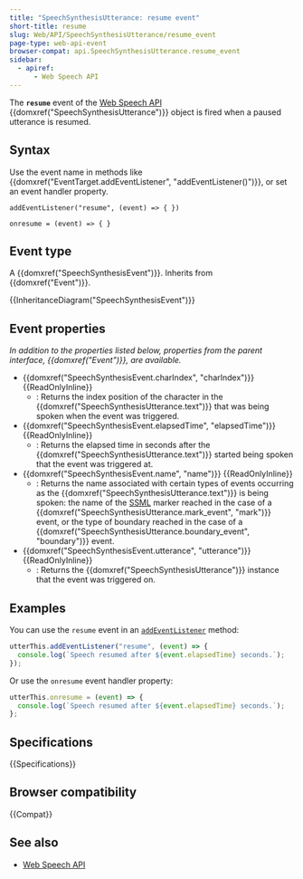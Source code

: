 ```yaml
---
title: "SpeechSynthesisUtterance: resume event"
short-title: resume
slug: Web/API/SpeechSynthesisUtterance/resume_event
page-type: web-api-event
browser-compat: api.SpeechSynthesisUtterance.resume_event
sidebar:
  - apiref:
      - Web Speech API
---
```


The **`resume`** event of the [Web Speech API](/en-US/docs/Web/API/Web_Speech_API) {{domxref("SpeechSynthesisUtterance")}} object is fired when a paused utterance is resumed.

## Syntax

Use the event name in methods like {{domxref("EventTarget.addEventListener", "addEventListener()")}}, or set an event handler property.

```js-nolint
addEventListener("resume", (event) => { })

onresume = (event) => { }
```

## Event type

A {{domxref("SpeechSynthesisEvent")}}. Inherits from {{domxref("Event")}}.

{{InheritanceDiagram("SpeechSynthesisEvent")}}

## Event properties

_In addition to the properties listed below, properties from the parent interface, {{domxref("Event")}}, are available._

- {{domxref("SpeechSynthesisEvent.charIndex", "charIndex")}} {{ReadOnlyInline}}
  - : Returns the index position of the character in the {{domxref("SpeechSynthesisUtterance.text")}} that was being spoken when the event was triggered.
- {{domxref("SpeechSynthesisEvent.elapsedTime", "elapsedTime")}} {{ReadOnlyInline}}
  - : Returns the elapsed time in seconds after the {{domxref("SpeechSynthesisUtterance.text")}} started being spoken that the event was triggered at.
- {{domxref("SpeechSynthesisEvent.name", "name")}} {{ReadOnlyInline}}
  - : Returns the name associated with certain types of events occurring as the {{domxref("SpeechSynthesisUtterance.text")}} is being spoken: the name of the [SSML](https://www.w3.org/TR/speech-synthesis/#S3.3.2) marker reached in the case of a {{domxref("SpeechSynthesisUtterance.mark_event", "mark")}} event, or the type of boundary reached in the case of a {{domxref("SpeechSynthesisUtterance.boundary_event", "boundary")}} event.
- {{domxref("SpeechSynthesisEvent.utterance", "utterance")}} {{ReadOnlyInline}}
  - : Returns the {{domxref("SpeechSynthesisUtterance")}} instance that the event was triggered on.

## Examples

You can use the `resume` event in an [`addEventListener`](/en-US/docs/Web/API/EventTarget/addEventListener) method:

```js
utterThis.addEventListener("resume", (event) => {
  console.log(`Speech resumed after ${event.elapsedTime} seconds.`);
});
```

Or use the `onresume` event handler property:

```js
utterThis.onresume = (event) => {
  console.log(`Speech resumed after ${event.elapsedTime} seconds.`);
};
```

## Specifications

{{Specifications}}

## Browser compatibility

{{Compat}}

## See also

- [Web Speech API](/en-US/docs/Web/API/Web_Speech_API)

